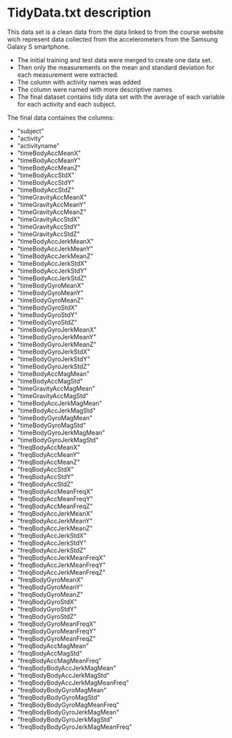 # TidyData.txt description

This data set is a clean data from the data linked to from the course website wich represent data 
collected from the accelerometers from the Samsung Galaxy S smartphone.

 - The initial training and test data were merged to create one data set.
 - Then only the measurements on the mean and standard deviation for each measurement were extracted.
 - The column with activity names was added
 - The column were named with more descriptive names
 - The final dataset contains tidy data set with the average of each variable for each activity and each subject.


The final data containes the columns:

- "subject"
 - "activity"
 - "activityname"
 - "timeBodyAccMeanX"
 - "timeBodyAccMeanY"
 - "timeBodyAccMeanZ"
 - "timeBodyAccStdX"
 - "timeBodyAccStdY"
 - "timeBodyAccStdZ"
 - "timeGravityAccMeanX"
 - "timeGravityAccMeanY"
 - "timeGravityAccMeanZ"
 - "timeGravityAccStdX"
 - "timeGravityAccStdY"
 - "timeGravityAccStdZ"
 - "timeBodyAccJerkMeanX"
 - "timeBodyAccJerkMeanY"
 - "timeBodyAccJerkMeanZ"
 - "timeBodyAccJerkStdX"
 - "timeBodyAccJerkStdY"
 - "timeBodyAccJerkStdZ"
 - "timeBodyGyroMeanX"
 - "timeBodyGyroMeanY"
 - "timeBodyGyroMeanZ"
 - "timeBodyGyroStdX"
 - "timeBodyGyroStdY"
 - "timeBodyGyroStdZ"
 - "timeBodyGyroJerkMeanX"
 - "timeBodyGyroJerkMeanY"
 - "timeBodyGyroJerkMeanZ"
 - "timeBodyGyroJerkStdX"
 - "timeBodyGyroJerkStdY"
 - "timeBodyGyroJerkStdZ"
 - "timeBodyAccMagMean"
 - "timeBodyAccMagStd"
 - "timeGravityAccMagMean"
 - "timeGravityAccMagStd"
 - "timeBodyAccJerkMagMean"
 - "timeBodyAccJerkMagStd"
 - "timeBodyGyroMagMean"
 - "timeBodyGyroMagStd"
 - "timeBodyGyroJerkMagMean"
 - "timeBodyGyroJerkMagStd"
 - "freqBodyAccMeanX"
 - "freqBodyAccMeanY"
 - "freqBodyAccMeanZ"
 - "freqBodyAccStdX"
 - "freqBodyAccStdY"
 - "freqBodyAccStdZ"
 - "freqBodyAccMeanFreqX"
 - "freqBodyAccMeanFreqY"
 - "freqBodyAccMeanFreqZ"
 - "freqBodyAccJerkMeanX"
 - "freqBodyAccJerkMeanY"
 - "freqBodyAccJerkMeanZ"
 - "freqBodyAccJerkStdX"
 - "freqBodyAccJerkStdY"
 - "freqBodyAccJerkStdZ"
 - "freqBodyAccJerkMeanFreqX"
 - "freqBodyAccJerkMeanFreqY"
 - "freqBodyAccJerkMeanFreqZ"
 - "freqBodyGyroMeanX"
 - "freqBodyGyroMeanY"
 - "freqBodyGyroMeanZ"
 - "freqBodyGyroStdX"
 - "freqBodyGyroStdY"
 - "freqBodyGyroStdZ"
 - "freqBodyGyroMeanFreqX"
 - "freqBodyGyroMeanFreqY"
 - "freqBodyGyroMeanFreqZ"
 - "freqBodyAccMagMean"
 - "freqBodyAccMagStd"
 - "freqBodyAccMagMeanFreq"
 - "freqBodyBodyAccJerkMagMean"
 - "freqBodyBodyAccJerkMagStd"
 - "freqBodyBodyAccJerkMagMeanFreq"
 - "freqBodyBodyGyroMagMean"
 - "freqBodyBodyGyroMagStd"
 - "freqBodyBodyGyroMagMeanFreq"
 - "freqBodyBodyGyroJerkMagMean"
 - "freqBodyBodyGyroJerkMagStd"
 - "freqBodyBodyGyroJerkMagMeanFreq"

